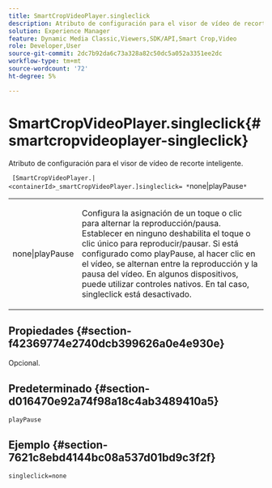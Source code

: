 ```yaml
---
title: SmartCropVideoPlayer.singleclick
description: Atributo de configuración para el visor de vídeo de recorte inteligente.
solution: Experience Manager
feature: Dynamic Media Classic,Viewers,SDK/API,Smart Crop,Video
role: Developer,User
source-git-commit: 2dc7b92da6c73a328a82c50dc5a052a3351ee2dc
workflow-type: tm+mt
source-wordcount: '72'
ht-degree: 5%

---
```


# SmartCropVideoPlayer.singleclick{#smartcropvideoplayer-singleclick}

Atributo de configuración para el visor de vídeo de recorte inteligente.

` [SmartCropVideoPlayer.|<containerId>_smartCropVideoPlayer.]singleclick= *`none|playPause`*`

<table id="table_C616483932C2482CA9794DDD7313FD7C"> 
 <tbody> 
  <tr> 
   <td colname="col1"> <p> <span class="codeph"> <span class="varname"> none|playPause</span> </span> </p> </td> 
   <td colname="col2"> <p> Configura la asignación de un toque o clic para alternar la reproducción/pausa. Establecer en <span class="codeph"> ninguno</span> deshabilita el toque o clic único para reproducir/pausar. Si está configurado como <span class="codeph"> playPause</span>, al hacer clic en el vídeo, se alternan entre la reproducción y la pausa del vídeo. En algunos dispositivos, puede utilizar controles nativos. En tal caso, <span class="codeph"> singleclick</span> está desactivado. </p> </td> 
  </tr> 
 </tbody> 
</table>

## Propiedades {#section-f42369774e2740dcb399626a0e4e930e}

Opcional.

## Predeterminado {#section-d016470e92a74f98a18c4ab3489410a5}

`playPause`

## Ejemplo {#section-7621c8ebd4144bc08a537d01bd9c3f2f}

```
singleclick=none
```
